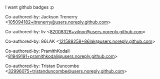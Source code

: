 I want github badges :p
  
Co-authored-by: Jackson Trenerry \<105094182+jtrenerry@users.noreply.github.com\>   
  
Co-authored-by: liv \<82008326+vilnor@users.noreply.github.com\>   
  
Co-authored-by: 86LAK \<121588258+86lak@users.noreply.github.com\> 
  
Co-authored-by: PramithKodali \<81949191+pramithkodali@users.noreply.github.com\>  
  
Co-authored-by: Tristan Duncombe \<32996075+tristanduncombe@users.noreply.github.com\>  
  
